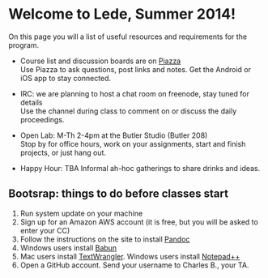 # Welcome to Lede, Summer 2014!

On this page you will a list of useful resources and requirements for the program.

- Course list and discussion boards are on [Piazza](https://piazza.com/class/hvjy9uw3tr9b4)  
Use Piazza to ask questions, post links and notes. Get the Android or iOS app to stay connected.

- IRC: we are planning to host a chat room on freenode, stay tuned for details  
Use the channel during class to comment on or discuss the daily proceedings.

- Open Lab: M-Th 2-4pm at the Butler Studio (Butler 208)  
Stop by for office hours, work on your assignments, start and finish projects, or just hang out.

- Happy Hour: TBA
Informal ah-hoc gatherings to share drinks and ideas.

## Bootsrap: things to do before classes start

1. Run system update on your machine
2. Sign up for an Amazon AWS account (it is free, but you will be asked to enter your CC) 
3. Follow the instructions on the site to install [Pandoc](http://babun.github.io/)
4. Windows users install [Babun](http://babun.github.io/)
5. Mac users install [TextWrangler](http://www.barebones.com/products/textwrangler/). Windows users install [Notepad++](http://notepad-plus-plus.org/)
6. Open a GitHub account. Send your username to Charles B., your TA.
